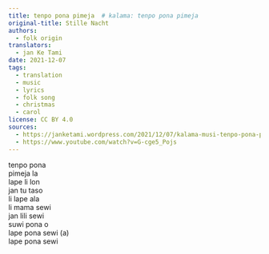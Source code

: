 ```yaml
---
title: tenpo pona pimeja  # kalama: tenpo pona pimeja
original-title: Stille Nacht
authors:
  - folk origin
translators:
  - jan Ke Tami
date: 2021-12-07
tags:
  - translation
  - music
  - lyrics
  - folk song
  - christmas
  - carol
license: CC BY 4.0
sources:
  - https://janketami.wordpress.com/2021/12/07/kalama-musi-tenpo-pona-pimeja/
  - https://www.youtube.com/watch?v=G-cge5_Pojs
---
```


tenpo pona  \
pimeja la  \
lape li lon  \
jan tu taso  \
li lape ala  \
li mama sewi  \
jan lili sewi  \
suwi pona o  \
lape pona sewi (a)  \
lape pona sewi
